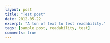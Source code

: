 ```yaml
---
layout: post
title: "Test post"
date: 2012-05-22
excerpt: "A ton of text to test readability."
tags: [sample post, readability, test]
comments: true
---
```


